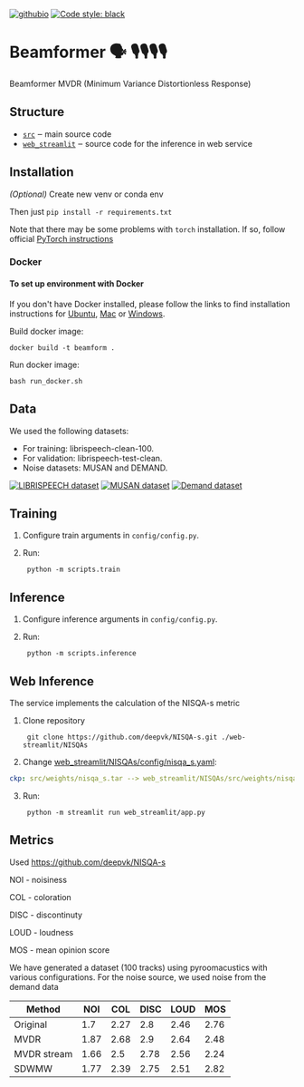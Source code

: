  [![githubio](https://img.shields.io/badge/GitHub.io-Audio_Samples-blue?logo=Github&style=flat-square)](https://maks00170.github.io/beam_github_page/)
[![Code style: black](https://img.shields.io/badge/code%20style-black-000000.svg)](https://github.com/psf/black)

# Beamformer 🗣  🎙️🎙️🎙️🎙️

Beamformer MVDR (Minimum Variance Distortionless Response)

## Structure
- [`src`](./src) ‒ main source code
- [`web_streamlit`](./web_streamlit) ‒ source code for the inference in web service

## Installation

_(Optional)_ Create new venv or conda env

Then just `pip install -r requirements.txt`

Note that there may be some problems with `torch` installation. If so, follow official [PyTorch instructions](https://pytorch.org/get-started/locally/)
### Docker
#### To set up environment with Docker

If you don't have Docker installed, please follow the links to find installation instructions for [Ubuntu](https://docs.docker.com/desktop/install/linux-install/), [Mac](https://docs.docker.com/desktop/install/mac-install/) or [Windows](https://docs.docker.com/desktop/install/windows-install/).

Build docker image:

    docker build -t beamform .

Run docker image:

    bash run_docker.sh

## Data
We used the following datasets:
* For training: librispeech-clean-100.
* For validation: librispeech-test-clean.
* Noise datasets: MUSAN and DEMAND.

[![LIBRISPEECH dataset](https://img.shields.io/badge/LIBRISPEECH%20-E0FFFF)](https://www.openslr.org/12)
[![MUSAN dataset](https://img.shields.io/badge/MUSAN%20-4169E1)](https://www.openslr.org/17/)
[![Demand dataset](https://img.shields.io/badge/Demand%20-CD5C5C)](https://www.kaggle.com/datasets/chrisfilo/demand)

## Training
1. Configure train arguments in `config/config.py`.
2. Run:      

        python -m scripts.train

## Inference
1. Configure inference arguments in `config/config.py`.
2. Run: 
 
        python -m scripts.inference
      
## Web Inference
The service implements the calculation of the NISQA-s metric
1. Clone repository

        git clone https://github.com/deepvk/NISQA-s.git ./web-streamlit/NISQAs

2. Change [web_streamlit/NISQAs/config/nisqa_s.yaml](/web_streamlit/NISQAs/config/nisqa_s.yaml#L72):  

``` yaml
ckp: src/weights/nisqa_s.tar --> web_streamlit/NISQAs/src/weights/nisqa_s.tar
```

3. Run: 

        python -m streamlit run web_streamlit/app.py

## Metrics
Used https://github.com/deepvk/NISQA-s

NOI - noisiness

COL - coloration

DISC - discontinuty

LOUD - loudness

MOS - mean opinion score


We have generated a dataset (100 tracks) using pyroomacustics with various configurations. 
For the noise source, we used noise from the demand data

| Method | NOI | COL | DISC | LOUD | MOS |
|-------------|-----|-----|-----|-----|-----|
| Original    | 1.7  | 2.27 | 2.8  | 2.46 | 2.76 |
| MVDR        | 1.87 | 2.68 | 2.9  | 2.64 | 2.48 |
| MVDR stream | 1.66 | 2.5  | 2.78 | 2.56 | 2.24 |
| SDWMW       | 1.77 | 2.39 | 2.75 | 2.51 | 2.82 |